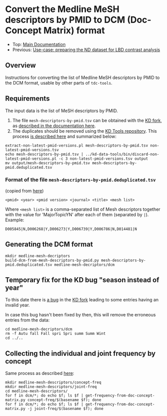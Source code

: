 
# Convert the Medline MeSH descriptors by PMID to DCM (Doc-Concept Matrix) format

* Top: [Main Documentation](..)
* Previous: [Use-case: preparing the ND dataset for LBD contrast analysis](../ND-use-case)

## Overview

Instructions for converting the list of Medline MeSH descriptors by PMID to the DCM format, usable by other parts of `tdc-tools`.

## Requirements

The input data is the list of MeSH descriptors by PMID. 

1. The file `mesh-descriptors-by-pmid.tsv` can be obtained with the [KD fork](https://github.com/erwanm/knowledgediscovery#medline-mesh-descriptors-by-pmid), as [described in the documentation here](https://github.com/erwanm/knowledgediscovery#extracting-mesh-descriptors-by-pmid-from-medline).
2. The duplicates should be removed using the [KD Tools repository](https://github.com/erwanm/kd-data-tools). This process [is described here](https://github.com/erwanm/kd-data-tools#step-2-remove-duplicate-abstracts) and summarized below:

```
extract-non-latest-pmid-versions.pl mesh-descriptors-by-pmid.tsv non-latest-pmid-versions.tsv
echo mesh-descriptors-by-pmid.tsv | ../kd-data-tools/bin/discard-non-latest-pmid-versions.pl -c 3 non-latest-pmid-versions.tsv output
mv output/mesh-descriptors-by-pmid.tsv mesh-descriptors-by-pmid.deduplicated.tsv
```


### Format of the file `mesh-descriptors-by-pmid.deduplicated.tsv`

(copied from [here](https://github.com/erwanm/knowledgediscovery#format-of-the-output-files))

```
<pmid> <year> <pmid version> <journal> <title> <mesh list>
```

Where `<mesh list>` is a comma-separated list of Mesh descriptors together with the value for 'MajorTopicYN' after each of them (separated by `|`). Example:

```
D005845|N,D006268|Y,D006273|Y,D006739|Y,D006786|N,D014481|N
```


## Generating the DCM format

```
mkdir medline-mesh-decriptors
build-dcm-from-mesh-descriptors-by-pmid.py mesh-descriptors-by-pmid.deduplicated.tsv medline-mesh-decriptors/dcm
```

## Temporary fix for the KD bug "season instead of year"

To this date there is [a bug](https://github.com/erwanm/knowledgediscovery/issues/4) in the [KD fork](https://github.com/erwanm/knowledgediscovery#medline-mesh-descriptors-by-pmid) leading to some entries having an invalid year.

In case this bug hasn't been fixed by then, this will remove the erroneous entries from the data:

```
cd medline-mesh-decriptors/dcm
rm -f Autu fall Fall spri Spri summ Summ Wint
cd ../..
```

## Collecting the individual and joint frequency by concept

Same process as described [here](../collecting-frequency-by-concept):

```
mkdir medline-mesh-descriptors/concept-freq
mkdir medline-mesh-descriptors/joint-freq
cd medline-mesh-descriptors/
for f in dcm/*; do echo $f; ls $f | get-frequency-from-doc-concept-matrix.py concept-freq/$(basename $f); done
for f in dcm/*; do echo $f; ls $f | get-frequency-from-doc-concept-matrix.py -j joint-freq/$(basename $f); done
```


